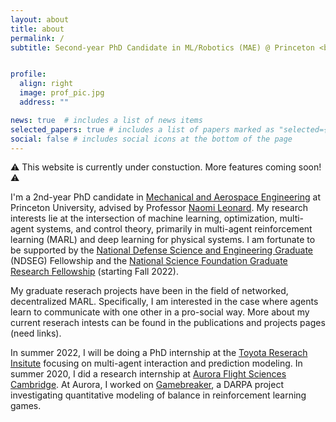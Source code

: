 ```yaml
---
layout: about
title: about
permalink: /
subtitle: Second-year PhD Candidate in ML/Robotics (MAE) @ Princeton <br> <br>


profile:
  align: right
  image: prof_pic.jpg
  address: ""

news: true  # includes a list of news items
selected_papers: true # includes a list of papers marked as "selected={true}"
social: false # includes social icons at the bottom of the page
---
```


⚠️ This website is currently under constuction. More features coming soon! ⚠️

I'm a 2nd-year PhD candidate in <a href="https://mae.princeton.edu/">Mechanical and Aerospace Engineering</a> at  Princeton University, advised by Professor <a href="https://naomi.princeton.edu/">Naomi Leonard</a>. My research interests lie at the intersection of machine learning, optimization, multi-agent systems, and control theory, primarily in multi-agent reinforcement learning (MARL) and deep learning for physical systems. I am fortunate to be supported by the <a href="https://ndseg.asee.org/">National Defense Science and Engineering Graduate</a> (NDSEG) Fellowship and the <a href="https://www.nsfgrfp.org/"> National Science Foundation Graduate Research Fellowship</a> (starting Fall 2022). 

My graduate reserach projects have been in the field of networked, decentralized MARL. Specifically, I am interested in the case where agents learn to communicate with one other in a pro-social way. More about my current reserach intests can be found in the publications and projects pages (need links).

In summer 2022, I will be doing a PhD internship at the <a href="https://www.tri.global/">Toyota Reserach Insitute</a> focusing on multi-agent interaction and prediction modeling. In summer 2020, I did a research internship at <a href="https://www.aurora.aero/">Aurora Flight Sciences Cambridge</a>. At Aurora, I worked on <a href="https://www.darpa.mil/news-events/2020-05-13">Gamebreaker</a>, a DARPA project investigating quantitative modeling of balance in reinforcement learning games. 

